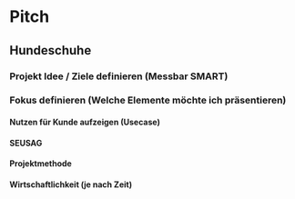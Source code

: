 # Pitch

## Hundeschuhe


### Projekt Idee / Ziele definieren (Messbar SMART)
		
			
### Fokus definieren (Welche Elemente möchte ich präsentieren)


#### Nutzen für Kunde aufzeigen (Usecase)


#### SEUSAG
				
                
#### Projektmethode
				

				
#### Wirtschaftlichkeit (je nach Zeit)